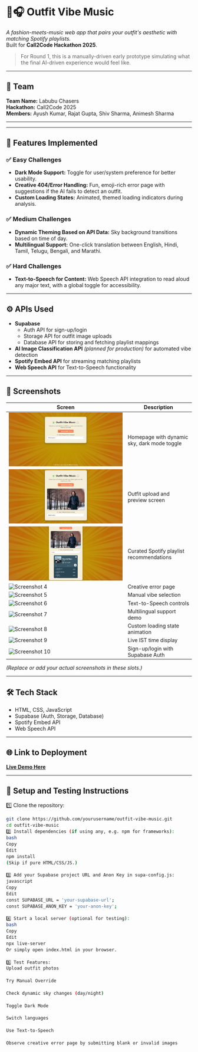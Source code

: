 # 👕🎧 Outfit Vibe Music

*A fashion-meets-music web app that pairs your outfit's aesthetic with matching Spotify playlists.*  
Built for **Call2Code Hackathon 2025**.

> For Round 1, this is a manually-driven early prototype simulating what the final AI-driven experience would feel like.

---

## 🚀 Team
**Team Name:** Labubu Chasers  
**Hackathon:** Call2Code 2025  
**Members:** Ayush Kumar, Rajat Gupta, Shiv Sharma, Animesh Sharma

---


---

## 🌟 Features Implemented

### ✅ Easy Challenges
- **Dark Mode Support:** Toggle for user/system preference for better usability.
- **Creative 404/Error Handling:** Fun, emoji-rich error page with suggestions if the AI fails to detect an outfit.
- **Custom Loading States:** Animated, themed loading indicators during analysis.

### ✅ Medium Challenges
- **Dynamic Theming Based on API Data:** Sky background transitions based on time of day.
- **Multilingual Support:** One-click translation between English, Hindi, Tamil, Telugu, Bengali, and Marathi.

### ✅ Hard Challenges
- **Text-to-Speech for Content:** Web Speech API integration to read aloud any major text, with a global toggle for accessibility.

---

## ⚙️ APIs Used
- **Supabase**
  - Auth API for sign-up/login
  - Storage API for outfit image uploads
  - Database API for storing and fetching playlist mappings
- **AI Image Classification API** *(planned for production)* for automated vibe detection
- **Spotify Embed API** for streaming matching playlists
- **Web Speech API** for Text-to-Speech functionality

---

## 📸 Screenshots
| Screen | Description |
| ------ | ----------- |
| ![Screenshot 1](screenshot1-homepage.png) | Homepage with dynamic sky, dark mode toggle |
| ![Screenshot 2](screenshot2-preview.png) | Outfit upload and preview screen |
| ![Screenshot 3](screenshot3-playlist.png) | Curated Spotify playlist recommendations |
| ![Screenshot 4](screenshot4-error-page.png) | Creative error page |
| ![Screenshot 5](screenshot5-manual-override.png) | Manual vibe selection |
| ![Screenshot 6](screenshot6-tts.png) | Text-to-Speech controls |
| ![Screenshot 7](screenshot7-translation.png) | Multilingual support demo |
| ![Screenshot 8](screenshot8-loading-state.png) | Custom loading state animation |
| ![Screenshot 9](screenshot9-time-display.png) | Live IST time display |
| ![Screenshot 10](screenshot10-auth.png) | Sign-up/login with Supabase Auth |

*(Replace or add your actual screenshots in these slots.)*

---

## 🛠️ Tech Stack
- HTML, CSS, JavaScript
- Supabase (Auth, Storage, Database)
- Spotify Embed API
- Web Speech API

---

## 🌐 Link to Deployment
[**Live Demo Here**](https://outfit-vibe-music.vercel.app/)

---

## 🧪 Setup and Testing Instructions


1️⃣ Clone the repository:
```bash
git clone https://github.com/yourusername/outfit-vibe-music.git
cd outfit-vibe-music
2️⃣ Install dependencies (if using any, e.g. npm for frameworks):
bash
Copy
Edit
npm install
(Skip if pure HTML/CSS/JS.)

3️⃣ Add your Supabase project URL and Anon Key in supa-config.js:
javascript
Copy
Edit
const SUPABASE_URL = 'your-supabase-url';
const SUPABASE_ANON_KEY = 'your-anon-key';

4️⃣ Start a local server (optional for testing):
bash
Copy
Edit
npx live-server
Or simply open index.html in your browser.

5️⃣ Test Features:
Upload outfit photos

Try Manual Override

Check dynamic sky changes (day/night)

Toggle Dark Mode

Switch languages

Use Text-to-Speech

Observe creative error page by submitting blank or invalid images


